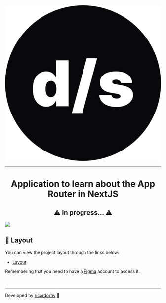 <p align="center">
  <img src="./.github/logo.svg">
</p>

<hr>

<h1 align="center">Application to learn about the App Router in NextJS</h1>

<h2 align="center">⚠️ In progress... ⚠️</h2>

<img src="./.github/cover.png">

<!-- ---

## 🎥 Preview

### A little about the project 💻

<img src='./github/tour.gif'/>

<br>

---

## 🚀 I went beyond the challenge
I did more than was requested to me

<br>

- ✔️ I did `something`

<br>

---

## 📚 Learning
All the things that I learned and practiced with this project

- I learn `something` to do something

<br>

---

## 🧪 Technologies

This project was developed using de following technologies:

- [Tech](link)
- [Tech](link)

<br>

--- -->

## 🔖 Layout

You can view the project layout through the links below:

- [Layout](https://www.figma.com/community/file/1299037596397442545)

Remembering that you need to have a [Figma](http://figma.com/) account to access it.

<br>

---

Developed by [ricardorhv](https://github.com/ricardorhv) 🖤
